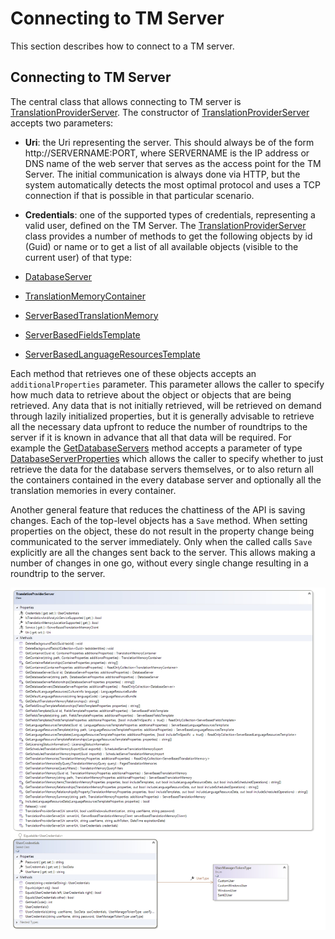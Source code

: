 Connecting to TM Server
=====
This section describes how to connect to a TM server.

Connecting to TM Server
----
The central class that allows connecting to TM server is [TranslationProviderServer](../../api/translationmemory/Sdl.LanguagePlatform.TranslationMemoryApi.TranslationProviderServer.yml). The constructor of [TranslationProviderServer](../../api/translationmemory/Sdl.LanguagePlatform.TranslationMemoryApi.TranslationProviderServer.yml) accepts two parameters:

* **Uri**: the Uri representing the server. This should always be of the form http://SERVERNAME:PORT, where SERVERNAME is the IP address or DNS name of the web server that serves as the access point for the TM Server. The initial communication is always done via HTTP, but the system automatically detects the most optimal protocol and uses a TCP connection if that is possible in that particular scenario.
* **Credentials**: one of the supported types of credentials, representing a valid user, defined on the TM Server.
The [TranslationProviderServer](../../api/translationmemory/Sdl.LanguagePlatform.TranslationMemoryApi.TranslationProviderServer.yml) class provides a number of methods to get the following objects by id (Guid) or name or to get a list of all available objects (visible to the current user) of that type:

* [DatabaseServer](../../api/translationmemory/Sdl.LanguagePlatform.TranslationMemoryApi.DatabaseServer.yml)
* [TranslationMemoryContainer](../../api/translationmemory/Sdl.LanguagePlatform.TranslationMemoryApi.TranslationMemoryContainer.yml)
* [ServerBasedTranslationMemory](../../api/translationmemory/Sdl.LanguagePlatform.TranslationMemoryApi.ServerBasedTranslationMemory.yml)
* [ServerBasedFieldsTemplate](../../api/translationmemory/Sdl.LanguagePlatform.TranslationMemoryApi.ServerBasedFieldsTemplate.yml)
* [ServerBasedLanguageResourcesTemplate](../../api/translationmemory/Sdl.LanguagePlatform.TranslationMemoryApi.ServerBasedLanguageResourcesTemplate.yml)


Each method that retrieves one of these objects accepts an `additionalProperties` parameter. This parameter allows the caller to specify how much data to retrieve about the object or objects that are being retrieved. Any data that is not initially retrieved, will be retrieved on demand through lazily initialized properties, but it is generally advisable to retrieve all the necessary data upfront to reduce the number of roundtrips to the server if it is known in advance that all that data will be required. For example the [GetDatabaseServers](../../api/translationmemory/Sdl.LanguagePlatform.TranslationMemoryApi.TranslationProviderServer.yml#Sdl_LanguagePlatform_TranslationMemoryApi_TranslationProviderServer_GetDatabaseServers_Sdl_LanguagePlatform_TranslationMemoryApi_DatabaseServerProperties_)  method accepts a parameter of type [DatabaseServerProperties](../../api/translationmemory/Sdl.LanguagePlatform.TranslationMemoryApi.DatabaseServerProperties.yml) which allows the caller to specify whether to just retrieve the data for the database servers themselves, or to also return all the containers contained in the every database server and optionally all the translation memories in every container.

Another general feature that reduces the chattiness of the API is saving changes. Each of the top-level objects has a `Save` method. When setting properties on the object, these do not result in the property change being communicated to the server immediately. Only when the called calls `Save` explicitly are all the changes sent back to the server. This allows making a number of changes in one go, without every single change resulting in a roundtrip to the server.


<img style="display:block; " src="images/cd-TranslationProviderServer.jpg"/>
